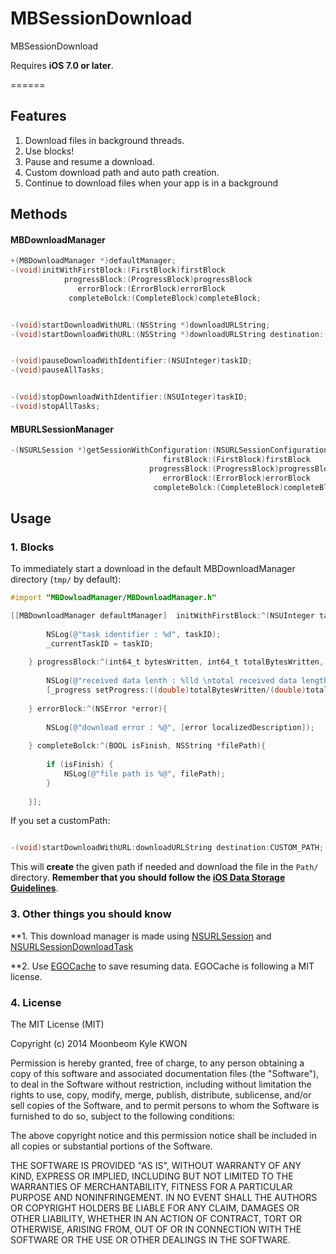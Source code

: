 MBSessionDownload
=================

MBSessionDownload

Requires **iOS 7.0 or later**.


======

## Features
1. Download files in background threads.
2. Use blocks!
3. Pause and resume a download.
4. Custom download path and auto path creation.
5. Continue to download files when your app is in a background

## Methods
#### MBDownloadManager
```objective-c
+(MBDownloadManager *)defaultManager;
-(void)initWithFirstBlock:(FirstBlock)firstBlock
            progressBlock:(ProgressBlock)progressBlock
               errorBlock:(ErrorBlock)errorBlock
             completeBolck:(CompleteBlock)completeBlock;


-(void)startDownloadWithURL:(NSString *)downloadURLString;
-(void)startDownloadWithURL:(NSString *)downloadURLString destination:(NSString *)destination;


-(void)pauseDownloadWithIdentifier:(NSUInteger)taskID;
-(void)pauseAllTasks;


-(void)stopDownloadWithIdentifier:(NSUInteger)taskID;
-(void)stopAllTasks;
```

#### MBURLSessionManager
```objective-c
-(NSURLSession *)getSessionWithConfiguration:(NSURLSessionConfiguration *)configuration
                                  firstBlock:(FirstBlock)firstBlock
                               progressBlock:(ProgressBlock)progressBlock
                                  errorBlock:(ErrorBlock)errorBlock
                                completeBolck:(CompleteBlock)completeBlock;
```

## Usage


### 1. Blocks
To immediately start a download in the default MBDownloadManager directory (`tmp/` by default):

```objective-c
#import "MBDowloadManager/MBDownloadManager.h"

[[MBDownloadManager defaultManager]  initWithFirstBlock:^(NSUInteger taskID){
        
        NSLog(@"task identifier : %d", taskID);
        _currentTaskID = taskID;
        
    } progressBlock:^(int64_t bytesWritten, int64_t totalBytesWritten, int64_t totalBytesExpectedToWrite){
        
        NSLog(@"received data lenth : %lld \ntotal received data length : %lld \ntotal data length : %lld", bytesWritten, totalBytesWritten, totalBytesExpectedToWrite);
        [_progress setProgress:((double)totalBytesWritten/(double)totalBytesExpectedToWrite)];
        
    } errorBlock:^(NSError *error){
        
        NSLog(@"download error : %@", [error localizedDescription]);
        
    } completeBolck:^(BOOL isFinish, NSString *filePath){
        
        if (isFinish) {
            NSLog(@"file path is %@", filePath);
        }
        
    }];
```

If you set a customPath:

```objective-c

-(void)startDownloadWithURL:downloadURLString destination:CUSTOM_PATH;

```

This will **create** the given path if needed and download the file in the `Path/` directory. **Remember that you should follow the [iOS Data Storage Guidelines](https://developer.apple.com/icloud/documentation/data-storage/)**.


### 3. Other things you should know
**1. This download manager is made using [NSURLSession](https://developer.apple.com/library/ios/documentation/Foundation/Reference/NSURLSession_class/Introduction/Introduction.html) and [NSURLSessionDownloadTask](https://developer.apple.com/library/ios/documentation/Foundation/Reference/NSURLSessionDownloadTask_class/Reference/Reference.html#//apple_ref/occ/cl/NSURLSessionDownloadTask)

**2. Use [EGOCache](https://github.com/enormego/EGOCache) to save resuming data. EGOCache is following a MIT license.


### 4. License
The MIT License (MIT)

Copyright (c) 2014 Moonbeom Kyle KWON

Permission is hereby granted, free of charge, to any person obtaining a copy of
this software and associated documentation files (the "Software"), to deal in
the Software without restriction, including without limitation the rights to
use, copy, modify, merge, publish, distribute, sublicense, and/or sell copies of
the Software, and to permit persons to whom the Software is furnished to do so,
subject to the following conditions:

The above copyright notice and this permission notice shall be included in all
copies or substantial portions of the Software.

THE SOFTWARE IS PROVIDED "AS IS", WITHOUT WARRANTY OF ANY KIND, EXPRESS OR
IMPLIED, INCLUDING BUT NOT LIMITED TO THE WARRANTIES OF MERCHANTABILITY, FITNESS
FOR A PARTICULAR PURPOSE AND NONINFRINGEMENT. IN NO EVENT SHALL THE AUTHORS OR
COPYRIGHT HOLDERS BE LIABLE FOR ANY CLAIM, DAMAGES OR OTHER LIABILITY, WHETHER
IN AN ACTION OF CONTRACT, TORT OR OTHERWISE, ARISING FROM, OUT OF OR IN
CONNECTION WITH THE SOFTWARE OR THE USE OR OTHER DEALINGS IN THE SOFTWARE.


